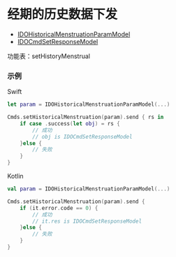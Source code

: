 # 经期的历史数据下发
* [IDOHistoricalMenstruationParamModel](../model/IDOHistoricalMenstruationParamModel.md)
* [IDOCmdSetResponseModel](../model/IDOCmdSetResponseModel.md)

功能表：setHistoryMenstrual

### 示例

Swift
```swift
let param = IDOHistoricalMenstruationParamModel(...)

Cmds.setHistoricalMenstruation(param).send { rs in
    if case .success(let obj) = rs {
        // 成功
        // obj is IDOCmdSetResponseModel
    }else {
        // 失败
    }
}
```

Kotlin
```kotlin
val param = IDOHistoricalMenstruationParamModel(...)

Cmds.setHistoricalMenstruation(param).send {
    if (it.error.code == 0) {
        // 成功
        // it.res is IDOCmdSetResponseModel
    }else {
        // 失败
    }
}
```
